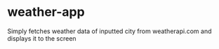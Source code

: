 # weather-app
Simply fetches weather data of inputted city from weatherapi.com and displays it to the screen
